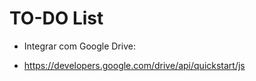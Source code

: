 # TO-DO List

* Integrar com Google Drive:
-   https://developers.google.com/drive/api/quickstart/js